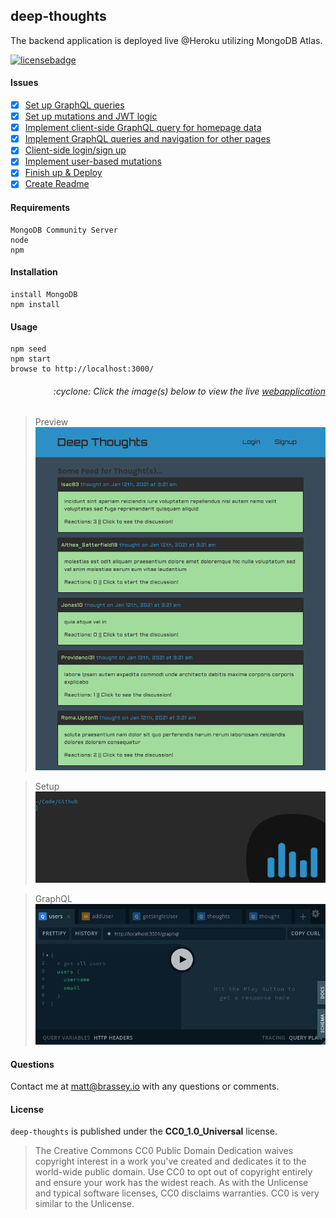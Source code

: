 ## deep-thoughts

The backend application is deployed live @Heroku utilizing MongoDB Atlas.

[![licensebadge](https://img.shields.io/badge/license-CC0_1.0_Universal-blue)](https://github.com/MBrassey/deep-thoughts/blob/main/LICENSE)

#### Issues

- [x] [Set up GraphQL queries](https://github.com/MBrassey/deep-thoughts/issues/1)
- [x] [Set up mutations and JWT logic](https://github.com/MBrassey/deep-thoughts/issues/2)
- [x] [Implement client-side GraphQL query for homepage data](https://github.com/MBrassey/deep-thoughts/issues/3)
- [x] [Implement GraphQL queries and navigation for other pages](https://github.com/MBrassey/deep-thoughts/issues/4)
- [x] [Client-side login/sign up](https://github.com/MBrassey/deep-thoughts/issues/5)
- [x] [Implement user-based mutations](https://github.com/MBrassey/deep-thoughts/issues/6)
- [x] [Finish up & Deploy](https://github.com/MBrassey/deep-thoughts/issues/7)
- [x] [Create Readme](https://github.com/MBrassey/deep-thoughts/issues/8)

#### Requirements

    MongoDB Community Server
    node
    npm

#### Installation

    install MongoDB
    npm install

#### Usage

    npm seed
    npm start
    browse to http://localhost:3000/

<h6><p align="right">:cyclone: Click the image(s) below to view the live <a id="Screenshots" href="https://deep-thoughts-mbrassey.herokuapp.com/">webapplication</a></p></h6>

> Preview
> [<img src="./img/Preview.png">](https://deep-thoughts-mbrassey.herokuapp.com/)

> Setup
> [<img src="./img/Setup.gif">](https://deep-thoughts-mbrassey.herokuapp.com/)

> GraphQL
> [<img src="./img/GraphQL.gif">](https://deep-thoughts-mbrassey.herokuapp.com/api/users/)

#### Questions

Contact me at [matt@brassey.io](mailto:matt@brassey.io) with any questions or comments.

#### License

`deep-thoughts` is published under the **CC0_1.0_Universal** license.

> The Creative Commons CC0 Public Domain Dedication waives copyright interest in a work you've created and dedicates it to the world-wide public domain. Use CC0 to opt out of copyright entirely and ensure your work has the widest reach. As with the Unlicense and typical software licenses, CC0 disclaims warranties. CC0 is very similar to the Unlicense.

